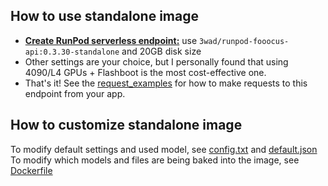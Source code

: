 ## How to use standalone image
- [**Create RunPod serverless endpoint:**](https://www.runpod.io/console/serverless) use `3wad/runpod-fooocus-api:0.3.30-standalone` and 20GB disk size
- Other settings are your choice, but I personally found that using 4090/L4 GPUs + Flashboot is the most cost-effective one.
- That's it! See the [request_examples]() for how to make requests to this endpoint from your app.

## How to customize standalone image
To modify default settings and used model, see [config.txt](https://github.com/davefojtik/RunPod-Fooocus-API/Standalone/src/config.txt) and [default.json](https://github.com/davefojtik/RunPod-Fooocus-API/Standalone/src/default.json)  
To modify which models and files are being baked into the image, see [Dockerfile](https://github.com/davefojtik/RunPod-Fooocus-API/Standalone/Dockerfile)